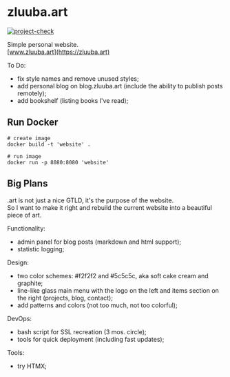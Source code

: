 # zluuba.art

[![project-check](https://github.com/zluuba/zluuba-art-site/actions/workflows/project-check.yml/badge.svg)](https://github.com/zluuba/zluuba-art-site/actions/workflows/project-check.yml)

Simple personal website. <br/>
[www.zluuba.art](https://zluuba.art)


To Do:
- fix style names and remove unused styles;
- add personal blog on blog.zluuba.art (include the ability to publish posts remotely);
- add bookshelf (listing books I've read);


## Run Docker
```commandline
# create image
docker build -t 'website' .

# run image
docker run -p 8080:8080 'website'
```


## Big Plans

.art is not just a nice GTLD, it's the purpose of the website.  
So I want to make it right and rebuild the current website into a beautiful piece of art.

Functionality:
- admin panel for blog posts (markdown and html support);
- statistic logging;

Design:
- two color schemes: #f2f2f2 and #5c5c5c, aka soft cake cream and graphite;
- line-like glass main menu with the logo on the left and items section on the right (projects, blog, contact);
- add patterns and colors (not too much, not too colorful);

DevOps:
- bash script for SSL recreation (3 mos. circle);
- tools for quick deployment (including fast updates);

Tools:
- try HTMX;
